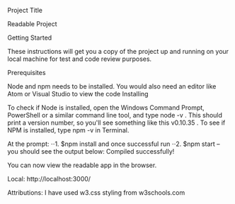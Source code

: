 Project Title

Readable Project

Getting Started

These instructions will get you a copy of the project up and running on your local machine for test and code review purposes.

Prerequisites

Node and npm needs to be installed. You would also need an editor like Atom or Visual Studio to view the code
Installing

To check if Node is installed, open the Windows Command Prompt, PowerShell or a similar command line tool, and type node -v . This should print a version number, so you'll see something like this v0.10.35 . To see if NPM is installed, type npm -v in Terminal.

At the prompt: ⋅⋅1. $npm install and once successful run ⋅⋅2. $npm start – you should see the output below: Compiled successfully!

You can now view the readable app in the browser.

Local: http://localhost:3000/

Attributions: I have used  w3.css styling from w3schools.com
